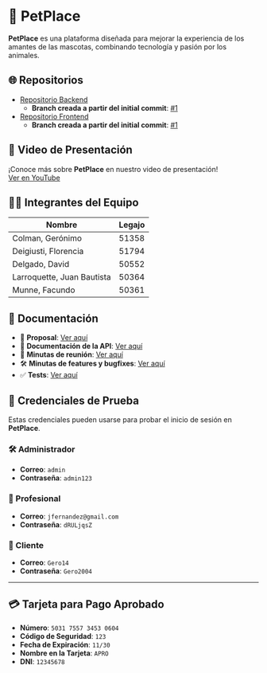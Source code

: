 # 🐾 PetPlace

**PetPlace** es una plataforma diseñada para mejorar la experiencia de los amantes de las mascotas, combinando tecnología y pasión por los animales.

## 🌐 Repositorios

- [Repositorio Backend](https://github.com/fflorsi/Backend-DesarrolloDeSoftware)
  - **Branch creada a partir del initial commit**: [#1](https://github.com/fflorsi/Backend-DesarrolloDeSoftware/pull/1)
- [Repositorio Frontend](https://github.com/fflorsi/Frontend-DesarolloDeSoftware)
  - **Branch creada a partir del initial commit**: [#1](https://github.com/fflorsi/Frontend-DesarolloDeSoftware/pull/1)

## 🎥 Video de Presentación

¡Conoce más sobre **PetPlace** en nuestro video de presentación!  
[Ver en YouTube](https://www.youtube.com/watch?v=vFoiN0JXTIQ)

## 🧑‍💻 Integrantes del Equipo

| Nombre                     | Legajo |
|----------------------------|--------|
| Colman, Gerónimo           | 51358  |
| Deigiusti, Florencia       | 51794  |
| Delgado, David             | 50552  |
| Larroquette, Juan Bautista | 50364  |
| Munne, Facundo             | 50361  |

## 📑 Documentación

- 📜 **Proposal**: [Ver aquí](./proposal.md)  
- 📄 **Documentación de la API**: [Ver aquí](./openapi.yaml)  
- 📝 **Minutas de reunión**: [Ver aquí](./minutes-of-meetings-and-progress.md)  
- 🛠 **Minutas de features y bugfixes**: [Ver aquí](./features-bugfixes-report.md)  
- ✅ **Tests**: [Ver aquí](./test.md)  


## 🔐 Credenciales de Prueba

Estas credenciales pueden usarse para probar el inicio de sesión en **PetPlace**.


### 🛠 Administrador  
- **Correo**: `admin`  
- **Contraseña**: `admin123`

### 🏥 Profesional  
- **Correo**: `jfernandez@gmail.com`  
- **Contraseña**: `dRULjqsZ`  

### 🐾 Cliente  
- **Correo**: `Gero14`  
- **Contraseña**: `Gero2004`  


---

## 💳 Tarjeta para Pago Aprobado  

- **Número**: `5031 7557 3453 0604`  
- **Código de Seguridad**: `123`  
- **Fecha de Expiración**: `11/30`  
- **Nombre en la Tarjeta**: `APRO`  
- **DNI**: `12345678`  

